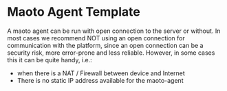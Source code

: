 # Maoto Agent Template

A maoto agent can be run with open connection to the server or without.
In most cases we recommend NOT using an open connection for communication with the platform, since an open connection can be a security risk, more error-prone and less reliable.
However, in some cases this it can be quite handy, i.e.:
- when there is a NAT / Firewall between device and Internet
- There is no static IP address available for the maoto-agent

